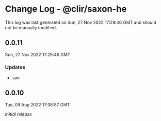 # Change Log - @clir/saxon-he

This log was last generated on Sun, 27 Nov 2022 17:29:46 GMT and should not be manually modified.

## 0.0.11
Sun, 27 Nov 2022 17:29:46 GMT

### Updates

- sao

## 0.0.10
Tue, 09 Aug 2022 17:08:57 GMT

_Initial release_

